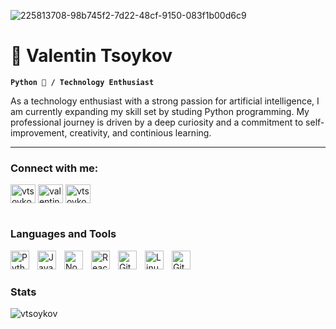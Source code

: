 
![225813708-98b745f2-7d22-48cf-9150-083f1b00d6c9](https://github.com/vtsoykov/vtsoykov/assets/171483538/edca84bd-5c64-431a-a611-794a3dcde88a)

# 👾 Valentin Tsoykov

**`Python 🐍 / Technology Enthusiast `**

As a technology enthusiast with a strong passion for artificial intelligence, I am currently expanding my skill set by studing Python programming. My professional journey is driven by a deep curiosity and a commitment to self-improvement, creativity, and continious learning. 

---

<h3 align="left">Connect with me:</h3>
<p align="left">
<a href="https://dev.to/vtsoykov" target="blank"><img align="center" src="https://raw.githubusercontent.com/rahuldkjain/github-profile-readme-generator/master/src/images/icons/Social/devto.svg" alt="vtsoykov" height="30" width="40" /></a>
<a href="https://linkedin.com/in/valentin-tsoykov-52803227b" target="blank"><img align="center" src="https://raw.githubusercontent.com/rahuldkjain/github-profile-readme-generator/master/src/images/icons/Social/linked-in-alt.svg" alt="valentin-tsoykov-52803227b" height="30" width="40" /></a>
<a href="https://instagram.com/vtsoykov" target="blank"><img align="center" src="https://raw.githubusercontent.com/rahuldkjain/github-profile-readme-generator/master/src/images/icons/Social/instagram.svg" alt="vtsoykov" height="30" width="40" /></a>
</p>

#

### Languages and Tools

<img align="left" alt="Python" width="30px" style="padding-right:10px;" src="https://cdn.jsdelivr.net/gh/devicons/devicon/icons/python/python-plain.svg" />
<img align="left" alt="JavaScript" width="30px" style="padding-right:10px;" src="https://cdn.jsdelivr.net/gh/devicons/devicon/icons/javascript/javascript-plain.svg" />
<img align="left" alt="NodeJS" width="30px" style="padding-right:10px;" src="https://cdn.jsdelivr.net/gh/devicons/devicon/icons/nodejs/nodejs-original.svg" />
<img align="left" alt="React" width="30px" style="padding-right:10px;" src="https://cdn.jsdelivr.net/gh/devicons/devicon/icons/react/react-original.svg" />
<img align="left" alt="Git" width="30px" style="padding-right:10px;" src="https://cdn.jsdelivr.net/gh/devicons/devicon/icons/git/git-original.svg" />
<img align="left" alt="Linux" width="30px" style="padding-right:10px;" src="https://cdn.jsdelivr.net/gh/devicons/devicon/icons/linux/linux-original.svg" />
<img align="left" alt="GitHub" width="30px" style="padding-right:10px;" src="https://cdn.jsdelivr.net/gh/devicons/devicon/icons/github/github-original.svg" />
<br />

#

### Stats

<p><img align="center" src="https://github-readme-streak-stats.herokuapp.com/?user=vtsoykov&theme=dark" alt="vtsoykov" /></p>

#

